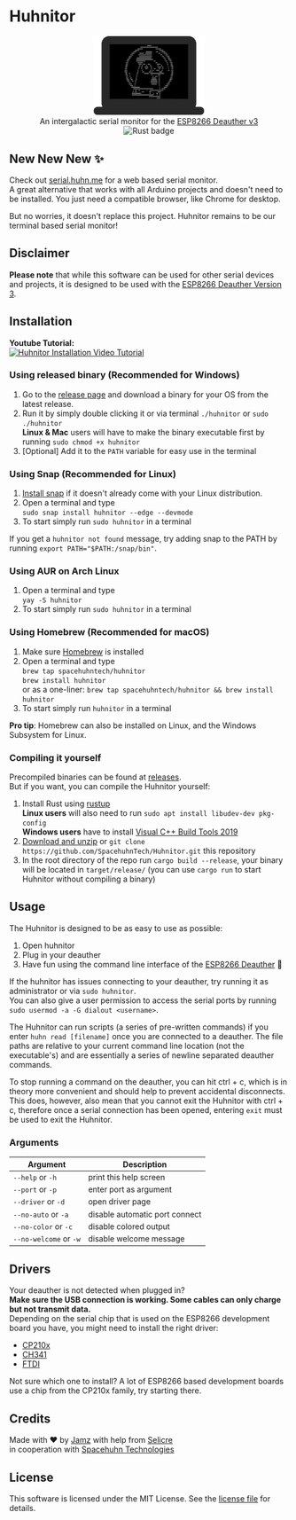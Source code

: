 # Huhnitor

<p align="center">
  <img alt="Huhnitor Logo" src="img/logo.png" width="200">
  <br>
  An intergalactic serial monitor for the <a href="https://github.com/SpacehuhnTech/esp8266_deauther/tree/v3">ESP8266 Deauther v3</a>
  <br>
  <img src="https://github.com/SpacehuhnTech/Huhnitor/workflows/Rust/badge.svg?branch=master" alt="Rust badge">
</p>

## New New New ✨
Check out [serial.huhn.me](https://serial.huhn.me) for a web based serial monitor.  
A great alternative that works with all Arduino projects and doesn't need to be installed. 
You just need a compatible browser, like Chrome for desktop.

But no worries, it doesn't replace this project. Huhnitor remains to be our terminal based serial monitor!

## Disclaimer

**Please note** that while this software can be used for other serial devices and projects, it is designed to be used with the 
[ESP8266 Deauther Version 3](https://github.com/SpacehuhnTech/esp8266_deauther/tree/v3).  

## Installation 

**Youtube Tutorial:**  
[![Huhnitor Installation Video Tutorial](https://img.youtube.com/vi/tSH_wjFreHQ/0.jpg)](https://www.youtube.com/watch?v=tSH_wjFreHQ&t=95s)

### Using released binary (Recommended for Windows)

1. Go to the [release page](https://github.com/SpacehuhnTech/Huhnitor/releases) and download a binary for your OS from the latest release.
2. Run it by simply double clicking it or via terminal `./huhnitor` or `sudo ./huhnitor`  
   **Linux & Mac** users will have to make the binary executable first by running `sudo chmod +x huhnitor`
3. [Optional] Add it to the `PATH` variable for easy use in the terminal

### Using Snap (Recommended for Linux)

1. [Install snap](https://snapcraft.io/docs/installing-snapd) if it doesn't already come with your Linux distribution.
2. Open a terminal and type  
   `sudo snap install huhnitor --edge --devmode`  
3. To start simply run `sudo huhnitor` in a terminal

If you get a `huhnitor not found` message, try adding snap to the PATH by running `export PATH="$PATH:/snap/bin"`.  

### Using AUR on Arch Linux

1. Open a terminal and type  
   `yay -S huhnitor`  
2. To start simply run `sudo huhnitor` in a terminal

### Using Homebrew (Recommended for macOS)

1. Make sure [Homebrew](https://brew.sh/) is installed
2. Open a terminal and type  
   `brew tap spacehuhntech/huhnitor`  
   `brew install huhnitor`  
   or as a one-liner: `brew tap spacehuhntech/huhnitor && brew install huhnitor`
3. To start simply run `huhnitor` in a terminal

**Pro tip**: Homebrew can also be installed on Linux, and the Windows Subsystem for Linux.

### Compiling it yourself

Precompiled binaries can be found at [releases](https://github.com/SpacehuhnTech/Huhnitor/releases).  
But if you want, you can compile the Huhnitor yourself:  

1. Install Rust using [rustup](https://www.rust-lang.org/tools/install)  
   **Linux users** will also need to run `sudo apt install libudev-dev pkg-config`  
   **Windows users** have to install [Visual C++ Build Tools 2019](https://visualstudio.microsoft.com/downloads/#build-tools-for-visual-studio-2019)  
2. [Download and unzip](https://github.com/SpacehuhnTech/Huhnitor/archive/master.zip) or `git clone https://github.com/SpacehuhnTech/Huhnitor.git` this repository
3. In the root directory of the repo run `cargo build --release`, your binary will be located in `target/release/` (you can use `cargo run` to start Huhnitor without compiling a binary)

## Usage

The Huhnitor is designed to be as easy to use as possible:  

1. Open huhnitor
2. Plug in your deauther
3. Have fun using the command line interface of the [ESP8266 Deauther](https://github.com/SpacehuhnTech/esp8266_deauther) :slightly_smiling_face:  

If the huhnitor has issues connecting to your deauther, try running it as administrator or via `sudo huhnitor`.  
You can also give a user permission to access the serial ports by running `sudo usermod -a -G dialout <username>`.  

The Huhnitor can run scripts (a series of pre-written commands) if you enter `huhn read [filename]` once you are connected to a deauther. The file paths are relative to your current command line location (not the executable's) and are essentially a series of newline separated deauther commands.

To stop running a command on the deauther, you can hit ctrl + c, which is in theory more convenient and should help to prevent accidental disconnects. This does, however, also mean that you cannot exit the Huhnitor with ctrl + c, therefore once a serial connection has been opened, entering `exit` must be used to exit the Huhnitor.

### Arguments

| Argument                | Description                    |
| ----------------------- | ------------------------------ |
| `--help`       or `-h`  | print this help screen         |
| `--port`       or `-p`  | enter port as argument         |
| `--driver`     or `-d`  | open driver page               |
| `--no-auto`    or `-a`  | disable automatic port connect |
| `--no-color`   or `-c`  | disable colored output         |
| `--no-welcome` or `-w`  | disable welcome message        |

## Drivers

Your deauther is not detected when plugged in?  
**Make sure the USB connection is working. Some cables can only charge but not transmit data.**  
Depending on the serial chip that is used on the ESP8266 development board you have, you might need to install the right driver:  

* [CP210x](https://www.silabs.com/products/development-tools/software/usb-to-uart-bridge-vcp-drivers)
* [CH341](http://www.wch-ic.com/search?q=cH341&t=downloads)
* [FTDI](https://www.ftdichip.com/FTDrivers.htm)

Not sure which one to install? A lot of ESP8266 based development boards use a chip from the CP210x family, try starting there.   

## Credits

Made with :heart: by [Jamz](https://github.com/the-Jamz) with help from [Selicre](https://selic.re)<br>
in cooperation with [Spacehuhn Technologies](https://github.com/SpacehuhnTech/)

## License

This software is licensed under the MIT License. See the [license file](LICENSE) for details.  
